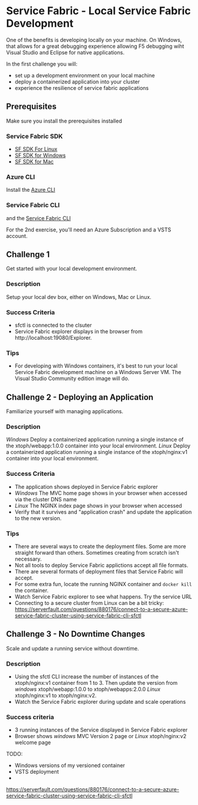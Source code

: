 # Service Fabric - Local Service Fabric Development 

One of the benefits is developing locally on your machine. On Windows, that allows for a great debugging experience allowing F5 debugging wiht Visual Studio and Eclipse for native applications.

In the first challenge you will:

- set up a development environment on your local machine
- deploy a containerized application into your cluster
- experience the resilience of service fabric applications

## Prerequisites 
 
Make sure you install the prerequisites installed

### Service Fabric SDK
- [SF SDK For Linux](https://docs.microsoft.com/en-us/azure/service-fabric/service-fabric-get-started-linux)
- [SF SDK for Windows](https://docs.microsoft.com/en-us/azure/service-fabric/service-fabric-get-started)
- [SF SDK for Mac](https://docs.microsoft.com/en-us/azure/service-fabric/service-fabric-get-started-mac)

### Azure CLI
Install the [Azure CLI](https://docs.microsoft.com/en-us/cli/azure/install-azure-cli?view=azure-cli-latest) 

### Service Fabric CLI
and the [Service Fabric CLI](https://docs.microsoft.com/en-us/azure/service-fabric/service-fabric-cli)

For the 2nd exercise, you'll need an Azure Subscription and a VSTS account.

## Challenge 1
Get started with your local development environment.

### Description
Setup your local dev box, either on Windows, Mac or Linux.

### Success Criteria 
- sfctl is connected to the clsuter
- Service Fabric explorer displays in the browser from http://localhost:19080/Explorer.

### Tips
- For developing with Windows containers, it's best to run your local Service Fabric development machine on a Windows Server VM. The Visual Studio Community edition image will do.

## Challenge 2 - Deploying an Application
Familiarize yourself with managing applications.

### Description
*Windows* Deploy a containerized application running a single instance of the xtoph/webapp:1.0.0 container into your local environment.
*Linux* Deploy a containerized application running a single instance of the xtoph/nginx:v1 container into your local environment.

### Success Criteria
- The application shows deployed in Service Fabric explorer 
- *Windows* The MVC home page shows in your browser when accessed via the cluster DNS name 
- *Linux* The NGINX index page shows in your browser when accessed 
- Verify that it survives and "application crash" and update the application to the new version.

### Tips
- There are several ways to create the deployment files. Some are more straight forward than others. Sometimes creating from scratch isn't necessary. 
- Not all tools to deploy Service Fabric applictions accept all file formats.
- There are several formats of deployment files that Service Fabric will accept.  
- For some extra fun, locate the running NGINX container and `docker kill` the container.
- Watch Service Fabric explorer to see what happens. Try the service URL
- Connecting to a secure cluster from Linux can be a bit tricky: https://serverfault.com/questions/880176/connect-to-a-secure-azure-service-fabric-cluster-using-service-fabric-cli-sfctl


## Challenge 3 - No Downtime Changes

Scale and update a running service without downtime.

### Description
- Using the sfctl CLI increase the number of instances of the xtoph/nginx:v1 container from 1 to 3. Then update the version from *windows* xtoph/webapp:1.0.0 to xtoph/webapps:2.0.0 *Linux* xtoph/nginx:v1 to xtoph/nginx:v2.
- Watch the Service Fabric explorer during update and scale operations 

### Success criteria
- 3 running instances of the Service displayed in Service Fabric explorer
- Browser shows *windows* MVC Version 2 page or *Linux* xtoph/nginx:v2 welcome page

TODO: 
- Windows versions of my versioned container
- VSTS deployment
- 

https://serverfault.com/questions/880176/connect-to-a-secure-azure-service-fabric-cluster-using-service-fabric-cli-sfctl

